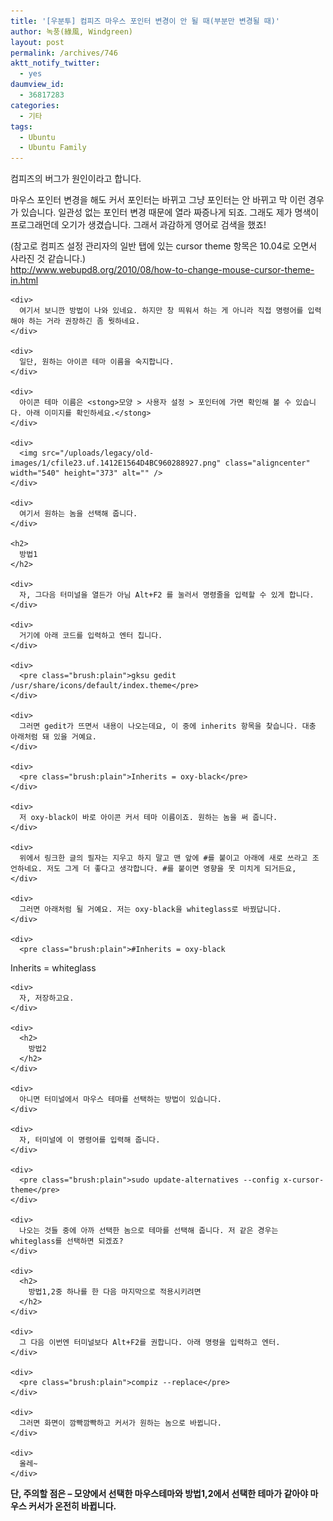 ```yaml
---
title: '[우분투] 컴피즈 마우스 포인터 변경이 안 될 때(부분만 변경될 때)'
author: 녹풍(綠風, Windgreen)
layout: post
permalink: /archives/746
aktt_notify_twitter:
  - yes
daumview_id:
  - 36817283
categories:
  - 기타
tags:
  - Ubuntu
  - Ubuntu Family
---
```

컴피즈의 버그가 원인이라고 합니다. <div>
  마우스 포인터 변경을 해도 커서 포인터는 바뀌고 그냥 포인터는 안 바뀌고 막 이런 경우가 있습니다. 일관성 없는 포인터 변경 때문에 열라 짜증나게 되죠. 그래도 제가 명색이 프로그래먼데 오기가 생겼습니다. 그래서 과감하게 영어로 검색을 했죠!
</div>

<div>
  (참고로 컴피즈 설정 관리자의 일반 탭에 있는 cursor theme 항목은 10.04로 오면서 사라진 것 같습니다.) <div>
    <div>
      <a href="http://www.webupd8.org/2010/08/how-to-change-mouse-cursor-theme-in.html" target="_blank">http://www.webupd8.org/2010/08/how-to-change-mouse-cursor-theme-in.html</a>
    </div>
    
    <div>
      여기서 보니깐 방법이 나와 있네요. 하지만 창 띄워서 하는 게 아니라 직접 명령어를 입력해야 하는 거라 권장하긴 좀 뭣하네요.
    </div>
    
    <div>
      일단, 원하는 아이콘 테마 이름을 숙지합니다.
    </div>
    
    <div>
      아이콘 테마 이름은 <stong>모양 > 사용자 설정 > 포인터에 가면 확인해 볼 수 있습니다. 아래 이미지를 확인하세요.</stong>
    </div>
    
    <div>
      <img src="/uploads/legacy/old-images/1/cfile23.uf.1412E1564D4BC960288927.png" class="aligncenter" width="540" height="373" alt="" />
    </div>
    
    <div>
      여기서 원하는 놈을 선택해 줍니다.
    </div>
    
    <h2>
      방법1
    </h2>
    
    <div>
      자, 그다음 터미널을 열든가 아님 Alt+F2 를 눌러서 명령줄을 입력할 수 있게 합니다.
    </div>
    
    <div>
      거기에 아래 코드를 입력하고 엔터 칩니다.
    </div>
    
    <div>
      <pre class="brush:plain">gksu gedit /usr/share/icons/default/index.theme</pre>
    </div>
    
    <div>
      그러면 gedit가 뜨면서 내용이 나오는데요, 이 중에 inherits 항목을 찾습니다. 대충 아래처럼 돼 있을 거예요.
    </div>
    
    <div>
      <pre class="brush:plain">Inherits = oxy-black</pre>
    </div>
    
    <div>
      저 oxy-black이 바로 아이콘 커서 테마 이름이죠. 원하는 놈을 써 줍니다.
    </div>
    
    <div>
      위에서 링크한 글의 필자는 지우고 하지 말고 맨 앞에 #를 붙이고 아래에 새로 쓰라고 조언하네요. 저도 그게 더 좋다고 생각합니다. #를 붙이면 영향을 못 미치게 되거든요,
    </div>
    
    <div>
      그러면 아래처럼 될 거예요. 저는 oxy-black을 whiteglass로 바꿨답니다.
    </div>
    
    <div>
      <pre class="brush:plain">#Inherits = oxy-black
Inherits = whiteglass
</pre>
    </div>
    
    <div>
      자, 저장하고요.
    </div>
    
    <div>
      <h2>
        방법2
      </h2>
    </div>
    
    <div>
      아니면 터미널에서 마우스 테마를 선택하는 방법이 있습니다.
    </div>
    
    <div>
      자, 터미널에 이 명령어를 입력해 줍니다.
    </div>
    
    <div>
      <pre class="brush:plain">sudo update-alternatives --config x-cursor-theme</pre>
    </div>
    
    <div>
      나오는 것들 중에 아까 선택한 놈으로 테마를 선택해 줍니다. 저 같은 경우는 whiteglass를 선택하면 되겠죠?
    </div>
    
    <div>
      <h2>
        방법1,2중 하나를 한 다음 마지막으로 적용시키려면
      </h2>
    </div>
    
    <div>
      그 다음 이번엔 터미널보다 Alt+F2를 권합니다. 아래 명령을 입력하고 엔터.
    </div>
    
    <div>
      <pre class="brush:plain">compiz --replace</pre>
    </div>
    
    <div>
      그러면 화면이 깜빡깜빡하고 커서가 원하는 놈으로 바뀝니다.
    </div>
    
    <div>
      올레~
    </div>
  </div>
</div>

<div>
  <b>단, 주의할 점은 &#8211; 모양에서 선택한 마우스테마와 방법1,2에서 선택한 테마가 같아야 마우스 커서가 온전히 바뀝니다.</b>
</div>

<div>
</div>
